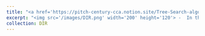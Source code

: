 ```yaml
---
title: "<a href='https://pitch-century-cca.notion.site/Tree-Search-algorithms-MiniMax-Alpha-Beta-and-MCTS-1103c01f25bd4769a9bd994d48658401'> <span style='color:black'> Tree Searches for solving Games </span> </a>"
excerpt: "<img src='/images/DIR.png' width='200' height='120'> -  In this post, I showcase one of the fundation of Reinforcement learning: the MiniMax, Alpha-beta and MCTS algorithms. I also provide code that you can use to play any 1v1 game. <a href='https://pitch-century-cca.notion.site/Tree-Search-algorithms-MiniMax-Alpha-Beta-and-MCTS-1103c01f25bd4769a9bd994d48658401'> Read in Notion </a>"
collection: DIR
---
```


